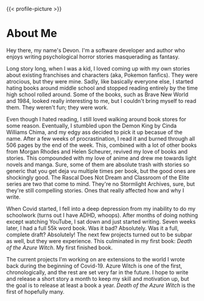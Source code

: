---
---

{{< profile-picture >}}

# About Me

<div>

Hey there, my name's Devon.  I'm a software developer and author who enjoys writing psychological horror stories masquerading as fantasy.

Long story long, when I was a kid, I loved coming up with my own stories about existing franchises and characters (aka, Pokemon fanfics).  They were atrocious, but they were mine.  Sadly, like basically everyone else, I started hating books around middle school and stopped reading entirely by the time high school rolled around.  Some of the books, such as Brave New World and 1984, looked really interesting to me, but I couldn't bring myself to read them.  They weren't fun; they were work.

Even though I hated reading, I still loved walking around book stores for some reason.  Eventually, I stumbled upon the Demon King by Cinda Williams Chima, and my edgy ass decided to pick it up becasue of the name.  After a few weeks of procrastination, I read it and burned through all 506 pages by the end of the week.  This, combined with a lot of other books from Morgan Rhodes and Helen Scheurer, revived my love of books and stories.  This compounded with my love of anime and drew me towards light novels and manga.  Sure, some of them are absolute trash with stories so generic that you get deja vu multiple times per book, but the good ones are shockingly good.  The Rascal Does Not Dream and Classroom of the Elite series are two that come to mind.  They're no Stormlight Archives, sure, but they're still compelling stories.  Ones that really affected how and why I write.

When Covid started, I fell into a deep depression from my inability to do my schoolwork (turns out I have ADHD, whoops).  After months of doing nothing except watching YouTube, I sat down and just started writing.  Seven weeks later, I had a full 55k word book.  Was it bad?  Absolutely.  Was it a full, complete draft?  Absolutely!  The next few projects turned out to be subpar as well, but they were experience.  This culminated in my first book:  *Death of the Azure Witch*.  My first finished book.

The current projects I'm working on are extensions to the world I wrote back during the beginning of Covid-19.  Azure Witch is one of the first, chronologically, and the rest are set very far in the future.  I hope to write and release a short story a month to keep my skill and motivation up, but the goal is to release at least a book a year.  *Death of the Azure Witch* is the first of hopefully many.

</div>

